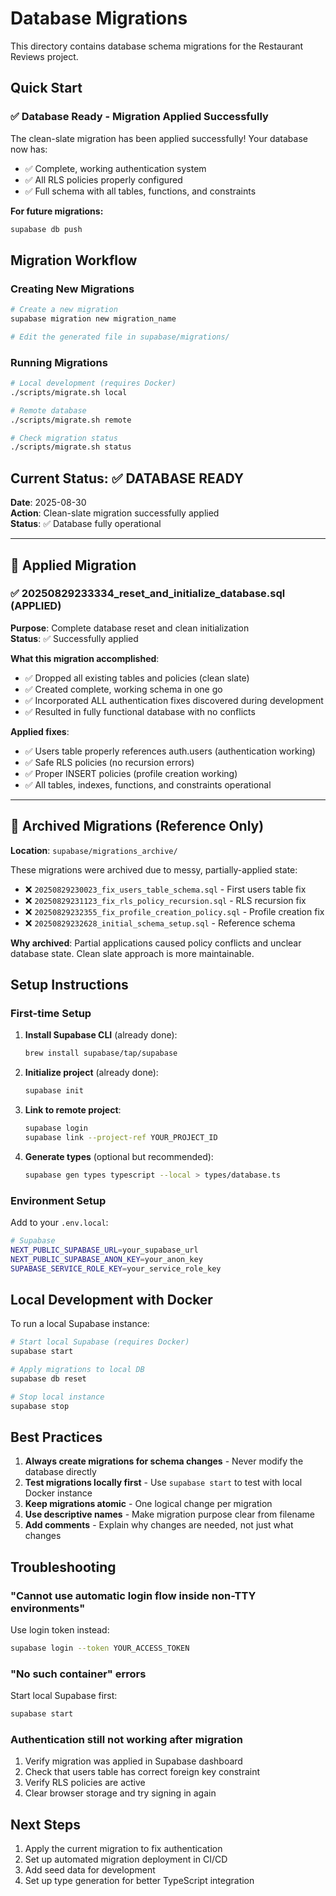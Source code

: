 # Database Migrations

This directory contains database schema migrations for the Restaurant Reviews project.

## Quick Start

### ✅ Database Ready - Migration Applied Successfully

The clean-slate migration has been applied successfully! Your database now has:
- ✅ Complete, working authentication system
- ✅ All RLS policies properly configured
- ✅ Full schema with all tables, functions, and constraints

**For future migrations:**
```bash
supabase db push
```

## Migration Workflow

### Creating New Migrations

```bash
# Create a new migration
supabase migration new migration_name

# Edit the generated file in supabase/migrations/
```

### Running Migrations

```bash
# Local development (requires Docker)
./scripts/migrate.sh local

# Remote database  
./scripts/migrate.sh remote

# Check migration status
./scripts/migrate.sh status
```

## Current Status: ✅ DATABASE READY

**Date**: 2025-08-30  
**Action**: Clean-slate migration successfully applied  
**Status**: ✅ Database fully operational

---

## 🎯 Applied Migration

### ✅ 20250829233334_reset_and_initialize_database.sql (APPLIED)

**Purpose**: Complete database reset and clean initialization  
**Status**: ✅ Successfully applied

**What this migration accomplished**:
- ✅ Dropped all existing tables and policies (clean slate)
- ✅ Created complete, working schema in one go
- ✅ Incorporated ALL authentication fixes discovered during development
- ✅ Resulted in fully functional database with no conflicts

**Applied fixes**:
- ✅ Users table properly references auth.users (authentication working)
- ✅ Safe RLS policies (no recursion errors)
- ✅ Proper INSERT policies (profile creation working)
- ✅ All tables, indexes, functions, and constraints operational

---

## 📁 Archived Migrations (Reference Only)

**Location**: `supabase/migrations_archive/`

These migrations were archived due to messy, partially-applied state:

- ❌ `20250829230023_fix_users_table_schema.sql` - First users table fix
- ❌ `20250829231123_fix_rls_policy_recursion.sql` - RLS recursion fix  
- ❌ `20250829232355_fix_profile_creation_policy.sql` - Profile creation fix
- ❌ `20250829232628_initial_schema_setup.sql` - Reference schema

**Why archived**: Partial applications caused policy conflicts and unclear database state. Clean slate approach is more maintainable.

## Setup Instructions

### First-time Setup

1. **Install Supabase CLI** (already done):
   ```bash
   brew install supabase/tap/supabase
   ```

2. **Initialize project** (already done):
   ```bash
   supabase init
   ```

3. **Link to remote project**:
   ```bash
   supabase login
   supabase link --project-ref YOUR_PROJECT_ID
   ```

4. **Generate types** (optional but recommended):
   ```bash
   supabase gen types typescript --local > types/database.ts
   ```

### Environment Setup

Add to your `.env.local`:

```bash
# Supabase
NEXT_PUBLIC_SUPABASE_URL=your_supabase_url
NEXT_PUBLIC_SUPABASE_ANON_KEY=your_anon_key
SUPABASE_SERVICE_ROLE_KEY=your_service_role_key
```

## Local Development with Docker

To run a local Supabase instance:

```bash
# Start local Supabase (requires Docker)
supabase start

# Apply migrations to local DB
supabase db reset

# Stop local instance
supabase stop
```

## Best Practices

1. **Always create migrations for schema changes** - Never modify the database directly
2. **Test migrations locally first** - Use `supabase start` to test with local Docker instance
3. **Keep migrations atomic** - One logical change per migration
4. **Use descriptive names** - Make migration purpose clear from filename
5. **Add comments** - Explain why changes are needed, not just what changes

## Troubleshooting

### "Cannot use automatic login flow inside non-TTY environments"

Use login token instead:
```bash
supabase login --token YOUR_ACCESS_TOKEN
```

### "No such container" errors

Start local Supabase first:
```bash
supabase start
```

### Authentication still not working after migration

1. Verify migration was applied in Supabase dashboard
2. Check that users table has correct foreign key constraint
3. Verify RLS policies are active
4. Clear browser storage and try signing in again

## Next Steps

1. Apply the current migration to fix authentication
2. Set up automated migration deployment in CI/CD
3. Add seed data for development
4. Set up type generation for better TypeScript integration